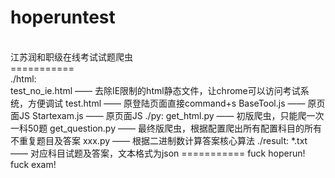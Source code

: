 hoperuntest
<br/>
===========
<br/>
江苏润和职级在线考试试题爬虫
<br/>
===========
<br/>
./html:
<br/>
	test_no_ie.html —— 去除IE限制的html静态文件，让chrome可以访问考试系统，方便调试
	test.html —— 原登陆页面直接command+s
	BaseTool.js —— 原页面JS
	Startexam.js —— 原页面JS
./py:
	get_html.py —— 初版爬虫，只能爬一次一科50题
	get_question.py —— 最终版爬虫，根据配置爬出所有配置科目的所有不重复题目及答案
	xxx.py —— 根据二进制数计算答案核心算法
./result:
	*.txt —— 对应科目试题及答案，文本格式为json
===========
fuck hoperun! fuck exam!
